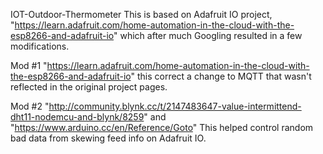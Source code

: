 IOT-Outdoor-Thermometer
This is based on Adafruit IO project, "https://learn.adafruit.com/home-automation-in-the-cloud-with-the-esp8266-and-adafruit-io" which after much Googling resulted in a few modifications.

Mod #1 "https://learn.adafruit.com/home-automation-in-the-cloud-with-the-esp8266-and-adafruit-io" this correct a change to MQTT that wasn't reflected in the original project pages.

Mod #2 "http://community.blynk.cc/t/2147483647-value-intermittend-dht11-nodemcu-and-blynk/8259" and "https://www.arduino.cc/en/Reference/Goto" This helped control random bad data from skewing feed info on Adafruit IO.
